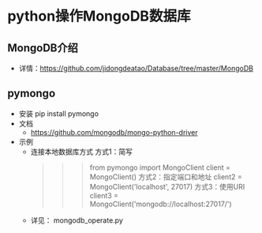 # python操作MongoDB数据库
## MongoDB介绍
- 详情：https://github.com/jidongdeatao/Database/tree/master/MongoDB
## pymongo
- 安装
pip install pymongo
- 文档
  * https://github.com/mongodb/mongo-python-driver
- 示例
  * 连接本地数据库方式
  方式1：简写
    >>> from pymongo import MongoClient
    >>> client = MongoClient()
  方式2：指定端口和地址
    >>> client2 = MongoClient('localhost', 27017)
  方式3：使用URI
    >>> client3 = MongoClient('mongodb://localhost:27017/')
  * 详见： mongodb_operate.py

